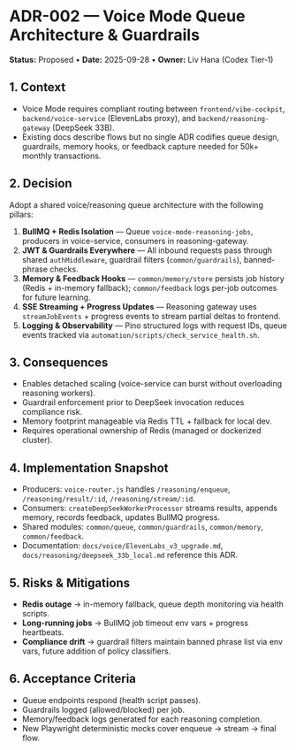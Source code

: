 # ADR-002 — Voice Mode Queue Architecture & Guardrails

**Status:** Proposed • **Date:** 2025-09-28 • **Owner:** Liv Hana (Codex Tier‑1)

## 1. Context

- Voice Mode requires compliant routing between `frontend/vibe-cockpit`, `backend/voice-service` (ElevenLabs proxy), and `backend/reasoning-gateway` (DeepSeek 33B).
- Existing docs describe flows but no single ADR codifies queue design, guardrails, memory hooks, or feedback capture needed for 50k+ monthly transactions.

## 2. Decision

Adopt a shared voice/reasoning queue architecture with the following pillars:

1. **BullMQ + Redis Isolation** — Queue `voice-mode-reasoning-jobs`, producers in voice-service, consumers in reasoning-gateway.
2. **JWT & Guardrails Everywhere** — All inbound requests pass through shared `authMiddleware`, guardrail filters (`common/guardrails`), banned-phrase checks.
3. **Memory & Feedback Hooks** — `common/memory/store` persists job history (Redis + in-memory fallback); `common/feedback` logs per-job outcomes for future learning.
4. **SSE Streaming + Progress Updates** — Reasoning gateway uses `streamJobEvents` + progress events to stream partial deltas to frontend.
5. **Logging & Observability** — Pino structured logs with request IDs, queue events tracked via `automation/scripts/check_service_health.sh`.

## 3. Consequences

- Enables detached scaling (voice-service can burst without overloading reasoning workers).
- Guardrail enforcement prior to DeepSeek invocation reduces compliance risk.
- Memory footprint manageable via Redis TTL + fallback for local dev.
- Requires operational ownership of Redis (managed or dockerized cluster).

## 4. Implementation Snapshot

- Producers: `voice-router.js` handles `/reasoning/enqueue`, `/reasoning/result/:id`, `/reasoning/stream/:id`.
- Consumers: `createDeepSeekWorkerProcessor` streams results, appends memory, records feedback, updates BullMQ progress.
- Shared modules: `common/queue`, `common/guardrails`, `common/memory`, `common/feedback`.
- Documentation: `docs/voice/ElevenLabs_v3_upgrade.md`, `docs/reasoning/deepseek_33b_local.md` reference this ADR.

## 5. Risks & Mitigations

- **Redis outage** → in-memory fallback, queue depth monitoring via health scripts.
- **Long-running jobs** → BullMQ job timeout env vars + progress heartbeats.
- **Compliance drift** → guardrail filters maintain banned phrase list via env vars, future addition of policy classifiers.

## 6. Acceptance Criteria

- Queue endpoints respond (health script passes).
- Guardrails logged (allowed/blocked) per job.
- Memory/feedback logs generated for each reasoning completion.
- New Playwright deterministic mocks cover enqueue → stream → final flow.
